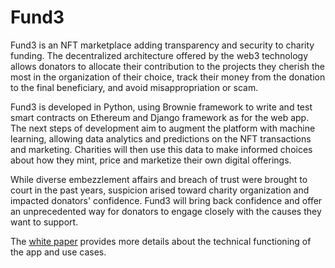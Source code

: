 # Fund3
Fund3 is an NFT marketplace adding transparency and security to charity funding. The decentralized architecture offered by the web3 technology allows donators to allocate their contribution to the projects they cherish the most in the organization of their choice, track their money from the donation to the final beneficiary, and avoid misappropriation or scam. 

Fund3 is developed in Python, using Brownie framework to write and test smart contracts on Ethereum and Django framework as for the web app. 
The next steps of development aim to augment the platform with machine learning, allowing data analytics and predictions on the NFT transactions and marketing. Charities will then use this data to make informed choices about how they mint, price and marketize their own digital offerings.

While diverse embezzlement affairs and breach of trust were brought to court in the past years, suspicion arised toward charity organization and impacted donators' confidence. Fund3 will bring back confidence and offer an unprecedented way for donators to engage closely with the causes they want to support.

The [white paper](https://docs.google.com/document/d/1LjFNUEf8vazJJ3nigIzPCSwrirRMwqjuVAeTI8rM7Kc/edit?usp=sharing) provides more details about the technical functioning of the app and use cases.

